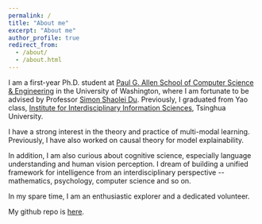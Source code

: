 ```yaml
---
permalink: /
title: "About me"
excerpt: "About me"
author_profile: true
redirect_from: 
  - /about/
  - /about.html
---
```


I am a first-year Ph.D. student at [Paul G. Allen School of Computer Science & Engineering](https://www.cs.washington.edu/) in the University of Washington, where I am fortunate to be advised by Professor [Simon Shaolei Du](https://simonshaoleidu.com/). Previously, I graduated from Yao class, [Institute for Interdisciplinary Information Sciences](https://iiis.tsinghua.edu.cn/en/), Tsinghua University. 

I have a strong interest in the theory and practice of multi-modal learning. Previously, I have also worked on causal theory for model explainability. 

In addition, I am also curious about cognitive science, especially language understanding and human vision perception. I dream of building a unified framework for intelligence from an interdisciplinary perspective -- mathematics, psychology, computer science and so on.

In my spare time, I am an enthusiastic explorer and a dedicated volunteer.

My github repo is [here](https://github.com/lst627).

